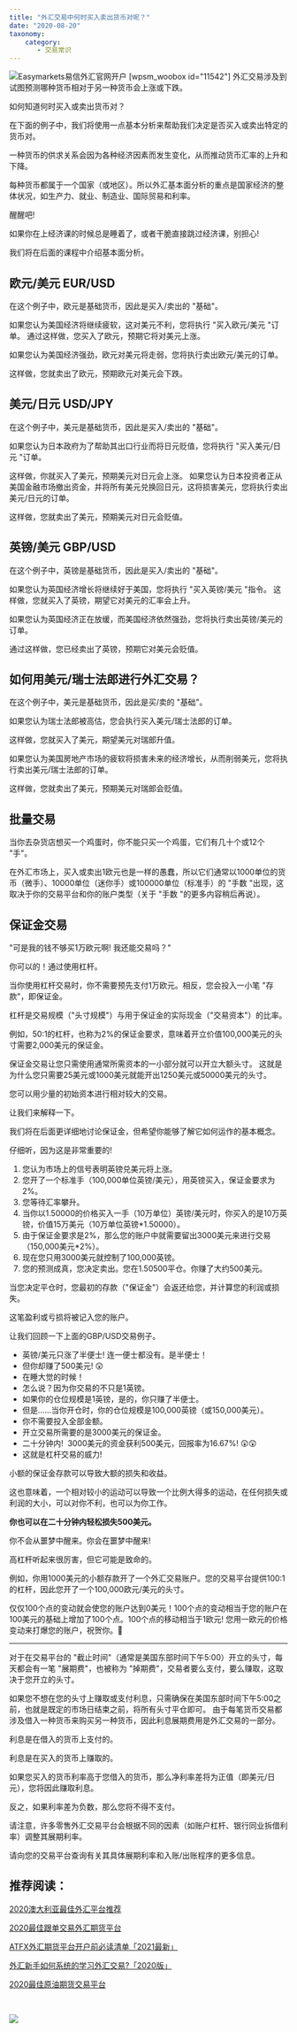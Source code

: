 ```yaml
---
title: "外汇交易中何时买入卖出货币对呢？"
date: "2020-08-20"
taxonomy:
    category: 
       - 交易常识
---
```


![Easymarkets易信外汇官网开户](https://cdn.fendou.la/welaowei8/2020/05/easyMarkets.svg) \[wpsm\_woobox id="11542"\] 外汇交易涉及到试图预测哪种货币相对于另一种货币会上涨或下跌。

如何知道何时买入或卖出货币对？

在下面的例子中，我们将使用一点基本分析来帮助我们决定是否买入或卖出特定的货币对。

一种货币的供求关系会因为各种经济因素而发生变化，从而推动货币汇率的上升和下降。

每种货币都属于一个国家（或地区）。所以外汇基本面分析的重点是国家经济的整体状况，如生产力、就业、制造业、国际贸易和利率。

醒醒吧!

如果你在上经济课的时候总是睡着了，或者干脆直接跳过经济课，别担心!

我们将在后面的课程中介绍基本面分析。

## 欧元/美元 EUR/USD

在这个例子中，欧元是基础货币，因此是买入/卖出的 "基础"。

如果您认为美国经济将继续疲软，这对美元不利，您将执行 "买入欧元/美元 "订单。 通过这样做，您买入了欧元，预期它将对美元上涨。

如果您认为美国经济强劲，欧元对美元将走弱，您将执行卖出欧元/美元的订单。

这样做，您就卖出了欧元，预期欧元对美元会下跌。

## 美元/日元 USD/JPY

在这个例子中，美元是基础货币，因此是买入/卖出的 "基础"。

如果您认为日本政府为了帮助其出口行业而将日元贬值，您将执行 "买入美元/日元 "订单。

这样做，你就买入了美元，预期美元对日元会上涨。 如果您认为日本投资者正从美国金融市场撤出资金，并将所有美元兑换回日元，这将损害美元，您将执行卖出美元/日元的订单。

这样做，您就卖出了美元，预期美元对日元会贬值。

## 英镑/美元 GBP/USD

在这个例子中，英镑是基础货币，因此是买入/卖出的 "基础"。

如果您认为英国经济增长将继续好于美国，您将执行 "买入英镑/美元 "指令。 这样做，您就买入了英镑，期望它对美元的汇率会上升。

如果您认为英国经济正在放缓，而美国经济依然强劲，您将执行卖出英镑/美元的订单。

通过这样做，您已经卖出了英镑，预期它对美元会贬值。

## 如何用美元/瑞士法郎进行外汇交易？

在这个例子中，美元是基础货币，因此是买/卖的 "基础"。

如果您认为瑞士法郎被高估，您会执行买入美元/瑞士法郎的订单。

这样做，您就买入了美元，期望美元对瑞郎升值。

如果您认为美国房地产市场的疲软将损害未来的经济增长，从而削弱美元，您将执行卖出美元/瑞士法郎的订单。

这样做，您就卖出了美元，预期美元对瑞郎会贬值。

## 批量交易

当你去杂货店想买一个鸡蛋时，你不能只买一个鸡蛋，它们有几十个或12个 "手"。

在外汇市场上，买入或卖出1欧元也是一样的愚蠢，所以它们通常以1000单位的货币（微手）、10000单位（迷你手）或100000单位（标准手）的 "手数 "出现，这取决于你的交易平台和你的账户类型（关于 "手数 "的更多内容稍后再说）。

## 保证金交易

"可是我的钱不够买1万欧元啊! 我还能交易吗？"

你可以的！通过使用杠杆。

当你使用杠杆交易时，你不需要预先支付1万欧元。相反，您会投入一小笔 "存款"，即保证金。

杠杆是交易规模（"头寸规模"）与用于保证金的实际现金（"交易资本"）的比率。

例如，50:1的杠杆，也称为2%的保证金要求，意味着开立价值100,000美元的头寸需要2,000美元的保证金。

保证金交易让您只需使用通常所需资本的一小部分就可以开立大额头寸。 这就是为什么您只需要25美元或1000美元就能开出1250美元或50000美元的头寸。

您可以用少量的初始资本进行相对较大的交易。

让我们来解释一下。

我们将在后面更详细地讨论保证金，但希望你能够了解它如何运作的基本概念。

仔细听，因为这是非常重要的!

1. 您认为市场上的信号表明英镑兑美元将上涨。
2. 您开了一个标准手（100,000单位英镑/美元），用英镑买入，保证金要求为2%。
3. 您等待汇率攀升。
4. 当你以1.50000的价格买入一手（10万单位）英镑/美元时，你买入的是10万英镑，价值15万美元（10万单位英镑\*1.50000）。
5. 由于保证金要求是2%，那么您的账户中就需要留出3000美元来进行交易（150,000美元\*2%）。
6. 现在您只用3000美元就控制了100,000英镑。
7. 您的预测成真，您决定卖出。您在1.50500平仓。你赚了大约500美元。

当您决定平仓时，您最初的存款（"保证金"）会返还给您，并计算您的利润或损失。

这笔盈利或亏损将被记入您的账户。

让我们回顾一下上面的GBP/USD交易例子。

- 英镑/美元只涨了半便士! 连一便士都没有。是半便士！
- 但你却赚了500美元! 😲
- 在睡大觉的时候！
- 怎么说？因为你交易的不只是1英镑。
- 如果你的仓位规模是1英镑，是的，你只赚了半便士。
- 但是......当你开仓时，你的仓位规模是100,000英镑（或150,000美元）。
- 你不需要投入全部金额。
- 开立交易所需要的是3000美元的保证金。
- 二十分钟内!  3000美元的资金获利500美元，回报率为16.67%! 😲😲
- 这就是杠杆交易的威力!

小额的保证金存款可以导致大额的损失和收益。

这也意味着，一个相对较小的运动可以导致一个比例大得多的运动，在任何损失或利润的大小，可以对你不利，也可以为你工作。

**你也可以在二十分钟内轻松损失500美元。**

你不会从噩梦中醒来。你会在噩梦中醒来!

高杠杆听起来很厉害，但它可能是致命的。

例如，你用1000美元的小额存款开了一个外汇交易账户。您的交易平台提供100:1的杠杆，因此您开了一个100,000欧元/美元的头寸。

仅仅100个点的变动就会使您的账户达到0美元！100个点的变动相当于您的账户在100美元的基础上增加了100个点。100个点的移动相当于1欧元! 您用一欧元的价格变动来打爆您的账户，祝贺你。👏

* * *

对于在交易平台的 "截止时间"（通常是美国东部时间下午5:00）开立的头寸，每天都会有一笔 "展期费"，也被称为 "掉期费"，交易者要么支付，要么赚取，这取决于您开立的头寸。

如果您不想在您的头寸上赚取或支付利息，只需确保在美国东部时间下午5:00之前，也就是既定的市场日结束之前，将所有头寸平仓即可。 由于每笔货币交易都涉及借入一种货币来购买另一种货币，因此利息展期费用是外汇交易的一部分。

利息是在借入的货币上支付的。

利息是在买入的货币上赚取的。

如果您买入的货币利率高于您借入的货币，那么净利率差将为正值（即美元/日元），您将因此赚取利息。

反之，如果利率差为负数，那么您将不得不支付。

请注意，许多零售外汇交易平台会根据不同的因素（如账户杠杆、银行同业拆借利率）调整其展期利率。

请向您的交易平台查询有关其具体展期利率和入账/出账程序的更多信息。

## 推荐阅读：

[2020澳大利亚最佳外汇平台推荐](https://we.laowei8.com/best-australia-broker.html)

[2020最佳跟单交易外汇期货平台](https://we.laowei8.com/best-social-broker.html)

[ATFX外汇期货平台开户前必读清单「2021最新」](https://we.laowei8.com/atfx-forex-must-read.html)

[外汇新手如何系统的学习外汇交易?「2020版」](https://we.laowei8.com/how-to-learn-forex.html)

[2020最佳原油期货交易平台](https://we.laowei8.com/best-oilusd-broker.html)

 

![](https://we.laowei8.com/wp-content/uploads/2020/06/b32917bcf94def4d7387369029f11eb8.jpg)
